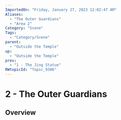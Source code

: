 ```yaml
---
ImportedOn: "Friday, January 27, 2023 12:02:47 AM"
Aliases:
  - "The Outer Guardians"
  - "Area 2"
Category: "Scene"
Tags:
  - "Category/Scene"
parent:
  - "Outside the Temple"
up:
  - "Outside the Temple"
prev:
  - "1 - The Jing Statue"
RWtopicId: "Topic_9306"
---
```

# 2 - The Outer Guardians
## Overview
